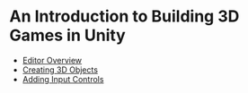 # An Introduction to Building 3D Games in Unity

- [Editor Overview](./editorOverview.md)
- [Creating 3D Objects](./creating3DObjects.md)
- [Adding Input Controls](./addingInputControls.md)